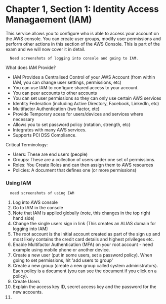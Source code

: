 # Chapter 1, Section 1: Identity Access Managaement (IAM)

This service allows you to configure who is able to access your account on the AWS console. You can create user groups, modify user permissions and perform other actions in this section of the AWS Console. This is part of the exam and we will now cover it in detail.

```
  Need screenshots of logging into console and going to IAM.
```

What does IAM Provide?

- IAM Provides a Centralised Control of your AWS Account (from within IAM, you can change user settings, permissions, etc)
- You can use IAM to configure shared access to your account.
- You can peer accounts to other accounts
- You can set user permissions so they can only use certain AWS services
- Identity Federation (including Active Directory, Facebook, LinkedIn, etc)
- Multifactor Authentication (two factor, etc)
- Provide Temporary acess for users/devices and services where necessary
- Allows you to set password policy (rotation, strength, etc)
- Integrates with many AWS services.
- Supports PCI DSS Compliance.

Critical Terminology:

- Users: These are end users (people)
- Groups: These are a collection of users under one set of permissions.
- Roles: You Create Roles and can then assign them to AWS resources
- Policies: A document that defines one (or more permissions)

### Using IAM

```
  need screenshots of using IAM
```

1) Log into AWS console
2) Go to IAM in the console
3) Note that IAM is applied globally (note, this changes in the top right hand side)
4) Change the single users sign in link (This creates an ALIAS domain for logging into IAM)
5) The root account is the initial account created as part of the sign up and most likely contains the credit card details and highest privileges etc.
6) Enable Multifactor Authentication (MFA) on your root account - need example using mobile phone or another device.
7) Create a new user (put in some users, set a password policy). When going to set permissions, hit 'add users to group'
8) Create a new group (create a new group called system administrators). Each policy is a document (you can see the document if you click on a policy).
9) Create Users
10) Explain the access key ID, secret access key and the password for the new accounts.
11) 
